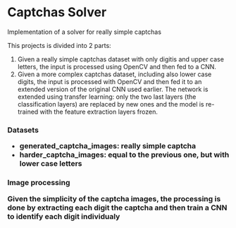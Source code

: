 <h1> Captchas Solver </h1>

Implementation of a solver for really simple captchas


This projects is divided into 2 parts:
1. Given a really simple captchas dataset with only digitis and upper case letters, the input is processed using OpenCV and then fed to a CNN.
2. Given a more complex captchas dataset, including also lower case digits, the input is processed with OpenCV and then fed it to an extended version of the original CNN used earlier. The network is extended using transfer learning: only the two last layers (the classification layers) are replaced by new ones and the model is re-trained with the feature extraction layers frozen.

<h3> Datasets

- generated_captcha_images: really simple captcha
- harder_captcha_images: equal to the previous one, but with lower case letters

<h3> Image processing

Given the simplicity of the captcha images, the processing is done by extracting each digit the captcha and then train a CNN to identify each digit individualy
